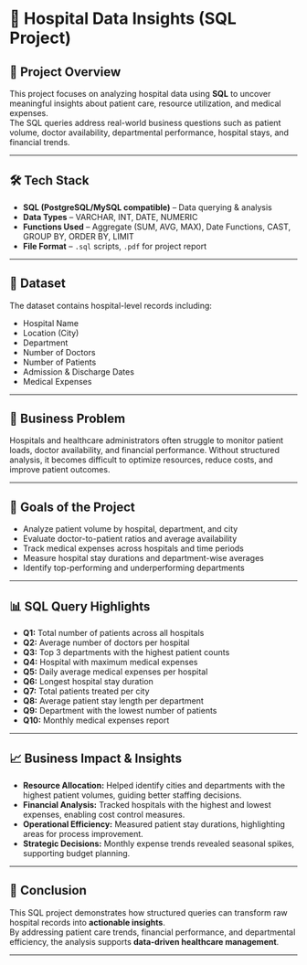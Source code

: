 # 🏥 Hospital Data Insights (SQL Project)

## 📌 Project Overview  
This project focuses on analyzing hospital data using **SQL** to uncover meaningful insights about patient care, resource utilization, and medical expenses.  
The SQL queries address real-world business questions such as patient volume, doctor availability, departmental performance, hospital stays, and financial trends.  

---

## 🛠️ Tech Stack  
- **SQL (PostgreSQL/MySQL compatible)** – Data querying & analysis  
- **Data Types** – VARCHAR, INT, DATE, NUMERIC  
- **Functions Used** – Aggregate (SUM, AVG, MAX), Date Functions, CAST, GROUP BY, ORDER BY, LIMIT  
- **File Format** – `.sql` scripts, `.pdf` for project report  

---

## 📂 Dataset  
The dataset contains hospital-level records including:  
- Hospital Name  
- Location (City)  
- Department  
- Number of Doctors  
- Number of Patients  
- Admission & Discharge Dates  
- Medical Expenses  

---

## 🎯 Business Problem  
Hospitals and healthcare administrators often struggle to monitor patient loads, doctor availability, and financial performance. Without structured analysis, it becomes difficult to optimize resources, reduce costs, and improve patient outcomes.  

---

## 🚀 Goals of the Project  
- Analyze patient volume by hospital, department, and city  
- Evaluate doctor-to-patient ratios and average availability  
- Track medical expenses across hospitals and time periods  
- Measure hospital stay durations and department-wise averages  
- Identify top-performing and underperforming departments  

---

## 📊 SQL Query Highlights  

- **Q1:** Total number of patients across all hospitals  
- **Q2:** Average number of doctors per hospital  
- **Q3:** Top 3 departments with the highest patient counts  
- **Q4:** Hospital with maximum medical expenses  
- **Q5:** Daily average medical expenses per hospital  
- **Q6:** Longest hospital stay duration  
- **Q7:** Total patients treated per city  
- **Q8:** Average patient stay length per department  
- **Q9:** Department with the lowest number of patients  
- **Q10:** Monthly medical expenses report  

---

## 📈 Business Impact & Insights  
- **Resource Allocation:** Helped identify cities and departments with the highest patient volumes, guiding better staffing decisions.  
- **Financial Analysis:** Tracked hospitals with the highest and lowest expenses, enabling cost control measures.  
- **Operational Efficiency:** Measured patient stay durations, highlighting areas for process improvement.  
- **Strategic Decisions:** Monthly expense trends revealed seasonal spikes, supporting budget planning.  

---

## 📌 Conclusion  
This SQL project demonstrates how structured queries can transform raw hospital records into **actionable insights**.  
By addressing patient care trends, financial performance, and departmental efficiency, the analysis supports **data-driven healthcare management**.  

---

